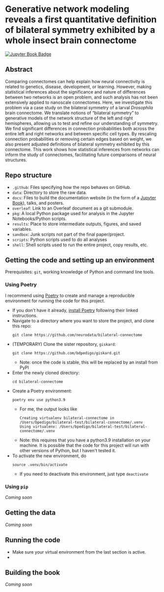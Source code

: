 # Generative network modeling reveals a first quantitative definition of bilateral symmetry exhibited by a whole insect brain connectome

[![Jupyter Book Badge](https://jupyterbook.org/badge.svg)](http://docs.neurodata.io/bilateral-connectome/)

## Abstract 
Comparing connectomes can help explain how neural connectivity is related to genetics, disease, development, or learning. However, making statistical inferences about the significance and nature of differences between two networks is an open problem, and such analysis has not been extensively applied to nanoscale connectomes. Here, we investigate this problem via a case study on the bilateral symmetry of a larval *Drosophila* brain connectome. We translate notions of “bilateral symmetry” to generative models of the network structure of the left and right hemispheres, allowing us to test and refine our understanding of symmetry. We find significant differences in connection probabilities both across the entire left and right networks and between specific cell types. By rescaling connection probabilities or removing certain edges based on weight, we also present adjusted definitions of bilateral symmetry exhibited by this connectome. This work shows how statistical inferences from networks can inform the study of connectomes, facilitating future comparisons of neural structures.

## Repo structure 
- ``.github``: Files specifying how the repo behaves on GitHub.
- ``data``: Directory to store the raw data. 
- ``docs``: Files to build the documentation website (in the form of a [Jupyter Book](https://jupyterbook.org/intro.html)), talks, and posters.
- ``overleaf``: Link to an Overleaf document as a git submodule.
- ``pkg``: A local Python package used for analysis in the Jupyter Notebooks/Python scripts.
- ``results``: Place to store intermediate outputs, figures, and saved variables. 
- ``sandbox``: Junk scripts not part of the final paper/project.
- ``scripts``: Python scripts used to do all analyses
- ``shell``: Shell scripts used to run the entire project, copy results, etc.

## Getting the code and setting up an environment
Prerequisites: `git`, working knowledge of Python and command line tools.

### Using Poetry
I recommend using [Poetry](https://python-poetry.org/) to create and manage a 
reproducible environment for running the code for this project. 
- If you don't have it already, [install Poetry](https://python-poetry.org/docs/#installation) following their linked instructions.
- Navigate to a directory where you want to store the project, and clone this repo: 
   ```
   git clone https://github.com/neurodata/bilateral-connectome
   ```
- (TEMPORARY) Clone the sister repository, `giskard`:
  ```
  git clone https://github.com/bdpedigo/giskard.git
  ```
  - Note: once the code is stable, this will be replaced by an install from PyPI
- Enter the newly cloned directory:
  ```
  cd bilateral-connectome
  ```
- Create a Poetry environment:
  ```
  poetry env use python3.9
  ```
  - For me, the output looks like
     ```
    Creating virtualenv bilateral-connectome in /Users/bpedigo/bilateral-test/bilateral-connectome/.venv
    Using virtualenv: /Users/bpedigo/bilateral-test/bilateral-connectome/.venv
    ```
  - Note: this requires that you have a python3.9 installation on your machine. It is
    possible that the code for this project will run with other versions of Python,
    but I haven't tested it.
- To activate the new environment, do 
  ```
  source .venv/bin/activate
  ```
  - If you need to deactivate this environment, just type `deactivate`

### Using `pip`
*Coming soon*

## Getting the data 
*Coming soon*

## Running the code
- Make sure your virtual environment from the last section is active.
- 

## Building the book 
*Coming soon*

<!-- ## Usage

### Building the book

If you'd like to develop on and build the Maggot connectome book, you should:

- Clone this repository and run
- Run `pip install -r requirements.txt` (it is recommended you do this within a virtual environment)
- (Recommended) Remove the existing `Maggot connectome/_build/` directory
- Run `jupyter-book build Maggot connectome/`

A fully-rendered HTML version of the book will be built in `Maggot connectome/_build/html/`.

### Hosting the book

The html version of the book is hosted on the `gh-pages` branch of this repo. A GitHub actions workflow has been created that automatically builds and pushes the book to this branch on a push or pull request to main.

If you wish to disable this automation, you may remove the GitHub actions workflow and build the book manually by:

- Navigating to your local build; and running,
- `ghp-import -n -p -f Maggot connectome/_build/html`

This will automatically push your build to the `gh-pages` branch. More information on this hosting process can be found [here](https://jupyterbook.org/publish/gh-pages.html#manually-host-your-book-with-github-pages).

-->

<!-- ## Credits

This project is created using the excellent open source [Jupyter Book project](https://jupyterbook.org/) and the [executablebooks/cookiecutter-jupyter-book template](https://github.com/executablebooks/cookiecutter-jupyter-book). -->
